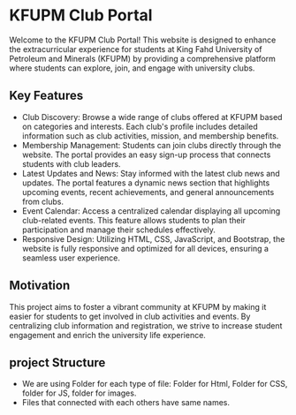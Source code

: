 # KFUPM Club Portal

Welcome to the KFUPM Club Portal! This website is designed to enhance the extracurricular experience for students at King Fahd University of Petroleum and Minerals (KFUPM) by providing a comprehensive platform where students can explore, join, and engage with university clubs.

## Key Features

- Club Discovery: Browse a wide range of clubs offered at KFUPM based on categories and interests. Each club's profile includes detailed information such as club activities, mission, and membership benefits.
- Membership Management: Students can join clubs directly through the website. The portal provides an easy sign-up process that connects students with club leaders.
- Latest Updates and News: Stay informed with the latest club news and updates. The portal features a dynamic news section that highlights upcoming events, recent achievements, and general announcements from clubs.
- Event Calendar: Access a centralized calendar displaying all upcoming club-related events. This feature allows students to plan their participation and manage their schedules effectively.
- Responsive Design: Utilizing HTML, CSS, JavaScript, and Bootstrap, the website is fully responsive and optimized for all devices, ensuring a seamless user experience.

## Motivation

This project aims to foster a vibrant community at KFUPM by making it easier for students to get involved in club activities and events. By centralizing club information and registration, we strive to increase student engagement and enrich the university life experience.

## project Structure

- We are using Folder for each type of file: Folder for Html, Folder for CSS, folder for JS, folder for images.
- Files that connected with each others have same names.
